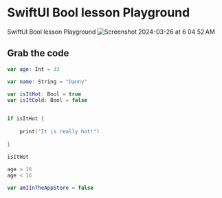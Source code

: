 # SwiftUI Bool lesson Playground
SwiftUI Bool lesson Playground
![Screenshot 2024-03-26 at 6 04 52 AM](https://github.com/danielurra/SwiftUI-Bool-lesson-Playground/assets/51704179/24d25d43-4393-4a0b-b405-4bbc9de20075)

## Grab the code
```swift
var age: Int = 33

var name: String = "Danny"

var isItHot: Bool = true
var isItCold: Bool = false


if isItHot {
    
    print("It is really hot!")
    
}

isItHot

age > 16
age < 16

var amIInTheAppStore = false



```
